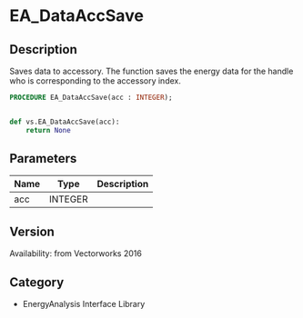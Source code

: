 # EA_DataAccSave

## Description
Saves data to accessory. The function saves the energy data for the handle who is corresponding to the accessory index.

```pascal
PROCEDURE EA_DataAccSave(acc : INTEGER);
```

```python

def vs.EA_DataAccSave(acc):
    return None
```

## Parameters
|Name|Type|Description|
|---|---|---|
|acc|INTEGER||

## Version
Availability: from Vectorworks 2016
## Category
* EnergyAnalysis Interface Library

